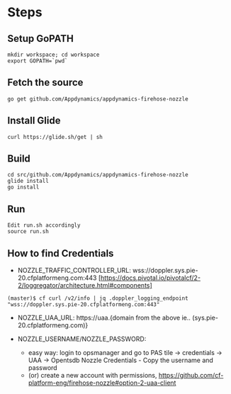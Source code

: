 
# Steps



## Setup GoPATH


```
mkdir workspace; cd workspace
export GOPATH=`pwd`

```

## Fetch the source

```
go get github.com/Appdynamics/appdynamics-firehose-nozzle
```


## Install Glide

```
curl https://glide.sh/get | sh
```

## Build

```
cd src/github.com/Appdynamics/appdynamics-firehose-nozzle
glide install
go install
```

## Run


```
Edit run.sh accordingly
source run.sh
```

## How to find Credentials


- NOZZLE_TRAFFIC_CONTROLLER_URL: wss://doppler.sys.pie-20.cfplatformeng.com:443 [https://docs.pivotal.io/pivotalcf/2-2/loggregator/architecture.html#components]

```
(master)$ cf curl /v2/info | jq .doppler_logging_endpoint
"wss://doppler.sys.pie-20.cfplatformeng.com:443"
```

- NOZZLE_UAA_URL: https://uaa.{domain from the above ie.. (sys.pie-20.cfplatformeng.com)}  

- NOZZLE_USERNAME/NOZZLE_PASSWORD: 
   * easy way: login to opsmanager and go to PAS tile -> credentials -> UAA -> Opentsdb Nozzle Credentials - Copy the username and password
   * (or) create a new account with permissions, https://github.com/cf-platform-eng/firehose-nozzle#option-2-uaa-client

   
